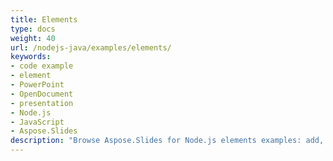 ```yaml
---
title: Elements
type: docs
weight: 40
url: /nodejs-java/examples/elements/
keywords:
- code example
- element
- PowerPoint
- OpenDocument
- presentation
- Node.js
- JavaScript
- Aspose.Slides
description: "Browse Aspose.Slides for Node.js elements examples: add, style, and animate shapes, text, images, charts, and tables in PowerPoint and OpenDocument presentations."
---
```

